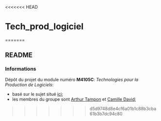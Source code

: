 <<<<<<< HEAD
# Tech_prod_logiciel
=======
## README

### Informations
Dépôt du projet du module numéro **M4105C**: _Technologies pour la Production de Logiciels_:  
 - basé sur le sujet situé [ici](https://github.com/sebprunier/installations-sportives-pdl);  
 - les membres du groupe sont [Arthur Tampon](https://github.com/Arhoru) et [Camille David](https://github.com/Kl000);  
 
>>>>>>> d5d9748d8e4cf6a01b1c88b3cba61b3b7dc94c80
